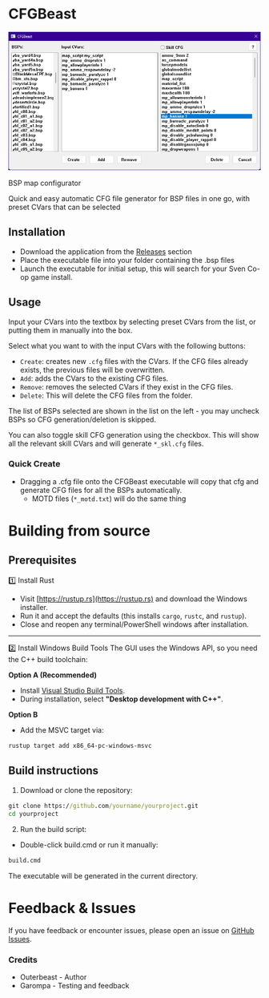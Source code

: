 # CFGBeast
![alt text](https://github.com/Outerbeast/CFGBeast/blob/main/preview.png?raw=true)

BSP map configurator

Quick and easy automatic CFG file generator for BSP files in one go, with preset CVars that can be selected

## Installation
- Download the application from the [Releases](https://github.com/Outerbeast/CFGBeast/releases/) section
- Place the executable file into your folder containing the .bsp files
- Launch the executable for initial setup, this will search for your Sven Co-op game install.

## Usage
Input your CVars into the textbox by selecting preset CVars from the list, or putting them in manually into the box.

Select what you want to with the input CVars with the following buttons:
- `Create`: creates new `.cfg` files with the CVars. If the CFG files already exists, the previous files will be overwritten.
- `Add`: adds the CVars to the existing CFG files.
- `Remove`: removes the selected CVars if they exist in the CFG files.
- `Delete`: This will delete the CFG files from the folder.

The list of BSPs selected are shown in the list on the left - you may uncheck BSPs so CFG generation/deletion is skipped.

You can also toggle skill CFG generation using the checkbox. This will show all the relevant skill CVars and will generate `*_skl.cfg` files.

### Quick Create

- Dragging a .cfg file onto the CFGBeast executable will copy that cfg and generate CFG files for all the BSPs automatically.
  - MOTD files (`*_motd.txt`) will do the same thing

# Building from source

## Prerequisites

1️⃣ Install Rust
- Visit [https://rustup.rs](https://rustup.rs) and download the Windows installer.
- Run it and accept the defaults (this installs `cargo`, `rustc`, and `rustup`).
- Close and reopen any terminal/PowerShell windows after installation.

---

2️⃣ Install Windows Build Tools
The GUI uses the Windows API, so you need the C++ build toolchain:

**Option A (Recommended)**  
- Install [Visual Studio Build Tools](https://visualstudio.microsoft.com/visual-cpp-build-tools/).  
- During installation, select **"Desktop development with C++"**.

**Option B**  
- Add the MSVC target via:
```powershell
rustup target add x86_64-pc-windows-msvc
```

## Build instructions
1. Download or clone the repository:

```cmd
git clone https://github.com/yourname/yourproject.git
cd yourproject
```

2. Run the build script:
- Double-click build.cmd or run it manually:
```cmd
build.cmd
```

The executable will be generated in the current directory.

# Feedback & Issues
If you have feedback or encounter issues, please open an issue on [GitHub Issues](https://github.com/Outerbeast/CFGBeast/issues).


### Credits
- Outerbeast - Author
- Garompa - Testing and feedback